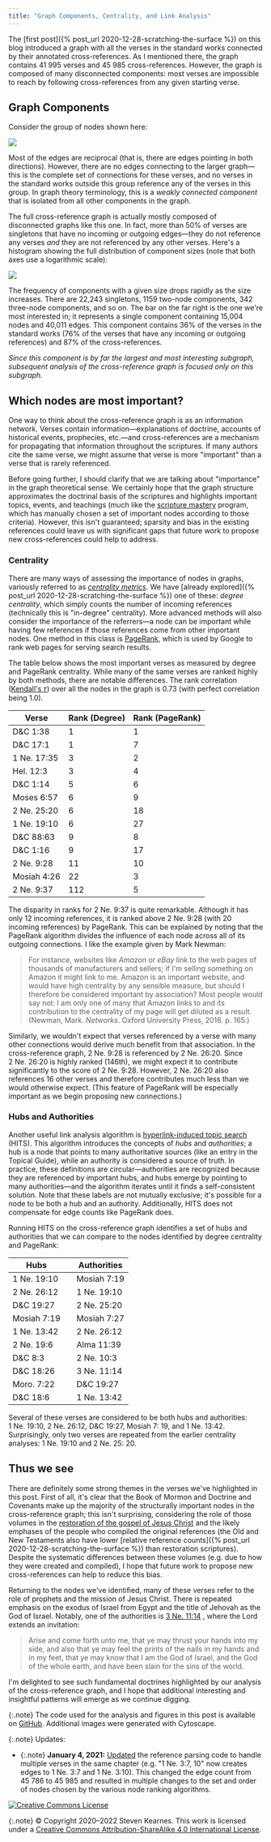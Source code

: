 ```yaml
---
title: "Graph Components, Centrality, and Link Analysis"
---
```


The [first post]({% post_url 2020-12-28-scratching-the-surface %})
on this blog introduced a graph with all the verses in the standard works
connected by their annotated cross-references. As I mentioned there, the graph
contains 41&nbsp;995 verses and 45&nbsp;985 cross-references. However, the graph
is composed of many disconnected components: most verses are impossible to reach
by following cross-references from any given starting verse.

## Graph Components

Consider the group of nodes shown here:

![](/assets/2020-12-31/small-component.png)

Most of the edges are reciprocal (that is, there are edges pointing in both
directions). However, there are no edges connecting to the larger graph—this is
the complete set of connections for these verses, and no verses in the standard
works outside this group reference any of the verses in this group. In graph
theory terminology, this is a *weakly connected component*
that is isolated from all other components in the graph.

The full cross-reference graph is actually mostly composed of disconnected
graphs like this one. In fact, more than 50% of verses are singletons that have
no incoming or outgoing edges—they do not reference any verses *and*
they are not referenced by any other verses. Here's a histogram showing the full
distribution of component sizes (note that both axes use a logarithmic scale):

![](/assets/2020-12-31/component-size.png)

The frequency of components with a given size drops rapidly as the size
increases. There are 22,243 singletons, 1159 two-node components, 342
three-node components, and so on. The bar on the far right is the one we're most
interested in; it represents a single component containing 15,004 nodes and
40,011 edges. This component contains 36% of the verses in the standard
works (76% of the verses that have any incoming or outgoing references) and 87%
of the cross-references.

*Since this component is by far the largest and most interesting subgraph,
subsequent analysis of the cross-reference graph is focused only on this
subgraph.*

## Which nodes are most important?

One way to think about the cross-reference graph is as an information network.
Verses contain information—explanations of doctrine, accounts of historical
events, prophecies, etc.—and cross-references are a mechanism for propagating
that information throughout the scriptures. If many authors cite the same verse,
we might assume that verse is more "important" than a verse that is rarely
referenced.

Before going further, I should clarify that we are talking about "importance"
in the graph theoretical sense. We certainly hope that the graph structure
approximates the doctrinal basis of the scriptures and highlights important
topics, events, and teachings (much like
the [scripture mastery](https://www.churchofjesuschrist.org/study/manual/doctrine-and-covenants-and-church-history-seminary-teacher-manual-2014/appendix/introduction-to-scripture-mastery?lang=eng)
program, which has manually chosen a set of important nodes according to those
criteria). However, this isn't guaranteed; sparsity and bias in the existing
references could leave us with significant gaps that future work to propose new
cross-references could help to address.

### Centrality

There are many ways of assessing the importance of nodes in graphs, variously
referred to as [*centrality metrics*](https://en.wikipedia.org/wiki/Centrality).
We have
[already explored]({% post_url 2020-12-28-scratching-the-surface %}) one of
these: *degree centrality*, which simply counts the number of incoming
references (technically this is "in-degree" centrality). More advanced methods
will also consider the importance of the referrers—a node can be important while
having few references if those references come from other important nodes. One
method in this class is
[PageRank](https://en.wikipedia.org/wiki/PageRank), which is used by Google to
rank web pages for serving search results.

The table below shows the most important verses as measured by degree and
PageRank centrality. While many of the same verses are ranked highly by both
methods, there are notable differences. The rank
correlation ([Kendall's 𝜏](https://en.wikipedia.org/wiki/Kendall_rank_correlation_coefficient))
over all the nodes in the graph is 0.73 (with perfect correlation being 1.0).

<table>
<thead>
  <tr>
    <th>Verse</th>
    <th>Rank (Degree)</th>
    <th>Rank (PageRank)</th>
  </tr>
</thead>
<tbody>
  <tr class="dc">
    <td>D&amp;C 1:38</td>
    <td class="right">1</td>
    <td class="right">1</td>
  </tr>
  <tr class="dc">
    <td>D&amp;C 17:1</td>
    <td class="right">1</td>
    <td class="right">7</td>
  </tr>
  <tr class="bom">
    <td>1 Ne. 17:35</td>
    <td class="right">3</td>
    <td class="right">2</td>
  </tr>
  <tr class="bom">
    <td>Hel. 12:3</td>
    <td class="right">3</td>
    <td class="right">4</td>
  </tr>
  <tr class="dc">
    <td>D&amp;C 1:14</td>
    <td class="right">5</td>
    <td class="right">6</td>
  </tr>
  <tr class="pgp">
    <td>Moses 6:57</td>
    <td class="right">6</td>
    <td class="right">9</td>
  </tr>
  <tr class="bom">
    <td>2 Ne. 25:20</td>
    <td class="right">6</td>
    <td class="right">18</td>
  </tr>
  <tr class="bom">
    <td>1 Ne. 19:10</td>
    <td class="right">6</td>
    <td class="right">27</td>
  </tr>
  <tr class="dc">
    <td>D&amp;C 88:63</td>
    <td class="right">9</td>
    <td class="right">8</td>
  </tr>
  <tr class="dc">
    <td>D&amp;C 1:16</td>
    <td class="right">9</td>
    <td class="right">17</td>
  </tr>
  <tr class="bom">
    <td>2 Ne. 9:28</td>
    <td class="right">11</td>
    <td class="right">10</td>
  </tr>
  <tr class="bom">
    <td>Mosiah 4:26</td>
    <td class="right">22</td>
    <td class="right">3</td>
  </tr>
  <tr class="bom">
    <td>2 Ne. 9:37</td>
    <td class="right">112</td>
    <td class="right">5</td>
  </tr>
</tbody>
</table>

The disparity in ranks for 2&nbsp;Ne.&nbsp;9:37 is quite remarkable. Although it
has only 12 incoming references, it is ranked above 2&nbsp;Ne.&nbsp;9:28
(with 20 incoming references) by PageRank. This can be explained by noting that
the PageRank algorithm divides the influence of each node across all of its
outgoing connections. I like the example given by Mark Newman:

> For instance, websites like <i>Amazon</i> or <i>eBay</i> link to the web pages
of thousands of manufacturers and sellers; if I'm selling something on Amazon it
might link to me. Amazon is an important website, and would have high centrality
by any sensible measure, but should I therefore be considered important by
association? Most people would say not: I am only one of many that Amazon links
to and its contribution to the centrality of my page will get diluted as a
result. (Newman, Mark. <i>Networks</i>. Oxford University Press, 2018. p. 165.)

Similarly, we wouldn't expect that verses referenced by a verse with many other
connections would derive much benefit from that association. In the
cross-reference graph, 2&nbsp;Ne.&nbsp;9:28 is referenced by 2&nbsp;Ne.&nbsp;26:20.
Since 2&nbsp;Ne.&nbsp;26:20 is highly ranked (146th), we might expect it to
contribute significantly to the score of 2&nbsp;Ne.&nbsp;9:28. However,
2&nbsp;Ne.&nbsp;26:20 also references 16 other verses and therefore contributes
much less than we would otherwise expect.
(This feature of PageRank will be especially important as we begin proposing new
connections.)

### Hubs and Authorities

Another useful link analysis algorithm is
[hyperlink-induced topic search](https://en.wikipedia.org/wiki/HITS_algorithm)
(HITS). This algorithm introduces the concepts of *hubs* and
*authorities*; a hub is a node that points to many authoritative sources
(like an entry in the Topical Guide), while an authority is considered a source
of truth. In practice, these definitions are circular—authorities are recognized
because they are referenced by important hubs, and hubs emerge by pointing to
many authorities—and the algorithm iterates until it finds a self-consistent
solution. Note that these labels are not mutually exclusive; it's possible for a
node to be both a hub and an authority. Additionally, HITS does not compensate
for edge counts like PageRank does.

Running HITS on the cross-reference graph identifies a set of hubs and
authorities that we can compare to the nodes identified by degree centrality and
PageRank:

<table>
<thead>
  <tr>
    <th>Hubs</th>
    <th></th>
    <th>Authorities</th>
  </tr>
</thead>
<tbody>
  <tr>
    <td class="bom">1 Ne. 19:10</td>
    <td></td>
    <td class="bom">Mosiah 7:19</td>
  </tr>
  <tr>
    <td class="bom">2 Ne. 26:12</td>
    <td></td>
    <td class="bom">1 Ne. 19:10</td>
  </tr>
  <tr>
    <td class="dc">D&amp;C 19:27</td>
    <td></td>
    <td class="bom">2 Ne. 25:20</td>
  </tr>
  <tr>
    <td class="bom">Mosiah 7:19</td>
    <td></td>
    <td class="bom">Mosiah 7:27</td>
  </tr>
  <tr>
    <td class="bom">1 Ne. 13:42</td>
    <td></td>
    <td class="bom">2 Ne. 26:12</td>
  </tr>
  <tr>
    <td class="bom">2 Ne. 19:6</td>
    <td></td>
    <td class="bom">Alma 11:39</td>
  </tr>
  <tr>
    <td class="dc">D&amp;C 8:3</td>
    <td></td>
    <td class="bom">2 Ne. 10:3</td>
  </tr>
  <tr>
    <td class="dc">D&amp;C 18:26</td>
    <td></td>
    <td class="bom">3 Ne. 11:14</td>
  </tr>
  <tr>
    <td class="bom">Moro. 7:22</td>
    <td></td>
    <td class="dc">D&amp;C 19:27</td>
  </tr>
  <tr>
    <td class="dc">D&amp;C 18:6</td>
    <td></td>
    <td class="bom">1 Ne. 13:42</td>
  </tr>
</tbody>
</table>

Several of these verses are considered to be both hubs and authorities:
1&nbsp;Ne.&nbsp;19:10, 2&nbsp;Ne.&nbsp;26:12, D&amp;C&nbsp;19:27, Mosiah&nbsp;7:
19, and 1&nbsp;Ne.&nbsp;13:42. Surprisingly, only two verses are repeated from
the earlier centrality analyses: 1&nbsp;Ne.&nbsp;19:10 and 2&nbsp;Ne.&nbsp;25:
20.

## Thus we see

There are definitely some strong themes in the verses we've highlighted in this
post. First of all, it's clear that the Book of Mormon and Doctrine and
Covenants make up the majority of the structurally important nodes in the
cross-reference graph; this isn't surprising, considering the role of those
volumes in the
[restoration of the gospel of Jesus Christ](https://www.churchofjesuschrist.org/study/manual/true-to-the-faith/restoration-of-the-gospel?lang=eng)
and the likely emphases of the people who compiled the original references (the
Old and New Testaments also have lower
[relative reference counts]({% post_url 2020-12-28-scratching-the-surface %})
than restoration scriptures). Despite the systematic differences between these
volumes (e.g. due to how they were created and compiled), I hope that future
work to propose new cross-references can help to reduce this bias.

Returning to the nodes we've identified, many of these verses refer to the role
of prophets and the mission of Jesus Christ. There is repeated emphasis on the
exodus of Israel from Egypt and the title of Jehovah as the God of Israel.
Notably, one of the authorities is
[3&nbsp;Ne.&nbsp;11:14](https://www.churchofjesuschrist.org/study/scriptures/bofm/3-ne/11.14?lang=eng#p14#14)
, where the Lord extends an invitation:

> Arise and come forth unto me, that ye may thrust your hands into my side, and also that ye may feel the prints of the nails in my hands and in my feet, that ye may know that I am the God of Israel, and the God of the whole earth, and have been slain for the sins of the world.

I'm delighted to see such fundamental doctrines highlighted by our analysis of
the cross-reference graph, and I hope that additional interesting and insightful
patterns will emerge as we continue digging.

{:.note}
The code used for the analysis and figures in this post is available
on [GitHub](https://github.com/skearnes/scripture-graph). Additional images were
generated with Cytoscape.

{:.note}
Updates:

* {:.note} **January 4,
  2021:** [Updated](https://github.com/skearnes/scripture-graph/pull/8)
  the reference parsing code to handle multiple verses in the same chapter
  (e.g. "1&nbsp;Ne.&nbsp;3:7,&nbsp;10" now creates edges to 1&nbsp;Ne.&nbsp;3:7
  and 1&nbsp;Ne.&nbsp;3:10). This changed the edge count from 45&nbsp;786 to
  45&nbsp;985 and resulted in multiple changes to the set and order of nodes
  chosen by the various node ranking algorithms.

[![Creative Commons License](https://i.creativecommons.org/l/by-sa/4.0/88x31.png)](http://creativecommons.org/licenses/by-sa/4.0/)

{:.note}
© Copyright 2020&ndash;2022 Steven Kearnes. This work is licensed under a
[Creative Commons Attribution-ShareAlike 4.0 International License](http://creativecommons.org/licenses/by-sa/4.0/).
